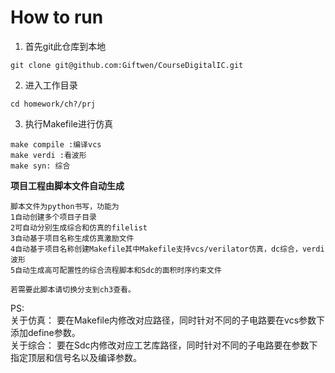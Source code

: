 
# How to run

1. 首先git此仓库到本地
```
git clone git@github.com:Giftwen/CourseDigitalIC.git
```
2. 进入工作目录
```
cd homework/ch?/prj
```
3. 执行Makefile进行仿真
```
make compile :编译vcs
make verdi :看波形
make syn: 综合 
```
**项目工程由脚本文件自动生成**
```
脚本文件为python书写，功能为
1自动创建多个项目子目录
2可自动分别生成综合和仿真的filelist
3自动基于项目名称生成仿真激励文件
4自动基于项目名称创建Makefile其中Makefile支持vcs/verilator仿真，dc综合，verdi波形
5自动生成高可配置性的综合流程脚本和Sdc的面积时序约束文件

若需要此脚本请切换分支到ch3查看。
```  
PS:   
关于仿真：
要在Makefile内修改对应路径，同时针对不同的子电路要在vcs参数下添加define参数。  
关于综合：
要在Sdc内修改对应工艺库路径，同时针对不同的子电路要在参数下指定顶层和信号名以及编译参数。